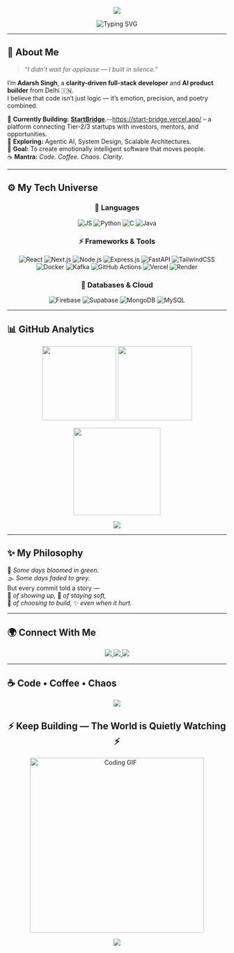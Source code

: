 <!-- 🌌 HEADER -->
<p align="center">
  <a href="https://adarsh-portfolio-xpm1.vercel.app/">
    <img src="https://capsule-render.vercel.app/api?type=waving&height=250&color=gradient&text=Hi%20👋%20I'm%20Adarsh%20Singh&fontAlignY=40&fontSize=45&desc=Builder%20%7C%20Dreamer%20%7C%20Doer&descAlignY=60&fontColor=ffffff"/>
  </a>
</p>

<p align="center">
  <img src="https://readme-typing-svg.herokuapp.com?font=Fira+Code&size=22&duration=3000&pause=500&color=00BFFF&center=true&vCenter=true&width=500&lines=Full+Stack+Developer+⚡;AI+Product+Builder+🧠;Open+Source+Contributor+🌍;Building+for+Bharat+🇮🇳" alt="Typing SVG" />
</p>

---

## 💫 About Me  

> *“I didn’t wait for applause — I built in silence.”*

I’m **Adarsh Singh**, a **clarity-driven full-stack developer** and **AI product builder** from Delhi 🇮🇳.  
I believe that code isn’t just logic — it’s emotion, precision, and poetry combined.

🧠 **Currently Building:** [**StartBridge**](#).--https://start-bridge.vercel.app/ – a platform connecting Tier-2/3 startups with investors, mentors, and opportunities.  
🌱 **Exploring:** Agentic AI, System Design, Scalable Architectures.  
🎯 **Goal:** To create emotionally intelligent software that moves people.  
☕ **Mantra:** *Code. Coffee. Chaos. Clarity.*

---

## ⚙️ My Tech Universe  

<div align="center">

### 🧩 Languages
![JS](https://img.shields.io/badge/-JavaScript-F7DF1E?style=for-the-badge&logo=javascript&logoColor=black)
![Python](https://img.shields.io/badge/-Python-3776AB?style=for-the-badge&logo=python&logoColor=white)
![C](https://img.shields.io/badge/-C-A8B9CC?style=for-the-badge&logo=c&logoColor=white)
![Java](https://img.shields.io/badge/-Java-ED8B00?style=for-the-badge&logo=openjdk&logoColor=white)
### ⚡ Frameworks & Tools
![React](https://img.shields.io/badge/-React-20232A?style=for-the-badge&logo=react&logoColor=61DAFB)
![Next.js](https://img.shields.io/badge/-Next.js-000000?style=for-the-badge&logo=next.js&logoColor=white)
![Node.js](https://img.shields.io/badge/-Node.js-339933?style=for-the-badge&logo=node.js&logoColor=white)
![Express.js](https://img.shields.io/badge/-Express.js-000000?style=for-the-badge&logo=express&logoColor=white)
![FastAPI](https://img.shields.io/badge/-FastAPI-009688?style=for-the-badge&logo=fastapi&logoColor=white)
![TailwindCSS](https://img.shields.io/badge/-TailwindCSS-38B2AC?style=for-the-badge&logo=tailwindcss&logoColor=white)
![Docker](https://img.shields.io/badge/-Docker-2496ED?style=for-the-badge&logo=docker&logoColor=white)
![Kafka](https://img.shields.io/badge/-Apache%20Kafka-231F20?style=for-the-badge&logo=apachekafka&logoColor=white)
![GitHub Actions](https://img.shields.io/badge/-GitHub%20Actions-2088FF?style=for-the-badge&logo=githubactions&logoColor=white)
![Vercel](https://img.shields.io/badge/-Vercel-000000?style=for-the-badge&logo=vercel&logoColor=white)
![Render](https://img.shields.io/badge/-Render-FF4F00?style=for-the-badge&logo=render&logoColor=white)


### 🧠 Databases & Cloud
![Firebase](https://img.shields.io/badge/-Firebase-FFCA28?style=for-the-badge&logo=firebase&logoColor=black)
![Supabase](https://img.shields.io/badge/-Supabase-3ECF8E?style=for-the-badge&logo=supabase&logoColor=white)
![MongoDB](https://img.shields.io/badge/-MongoDB-47A248?style=for-the-badge&logo=mongodb&logoColor=white)
![MySQL](https://img.shields.io/badge/-MySQL-005C84?style=for-the-badge&logo=mysql&logoColor=white)

</div>

---

## 📊 GitHub Analytics  

<p align="center">
  <img height="170" src="https://github-readme-stats.vercel.app/api?username=adarsh005599&show_icons=true&theme=tokyonight&count_private=true" />
  <img height="170" src="https://github-readme-stats.vercel.app/api/top-langs/?username=adarsh005599&layout=compact&theme=tokyonight" />
</p>

<p align="center">
  <img src="https://github-readme-streak-stats.herokuapp.com/?user=adarsh005599&theme=tokyonight" height="200"/>
</p>

<p align="center">
  <img src="https://github-trophy.vercel.app/?username=adarsh005599&theme=tokyonight&no-frame=true&margin-w=10&margin-h=10"/>
</p>

---

## ✨ My Philosophy  

🌿 *Some days bloomed in green.*  
🌫️ *Some days faded to grey.*  
But every commit told a story —  
📅 *of showing up,* 💫 *of staying soft,*  
🧱 *of choosing to build,* ✨ *even when it hurt.*

---

## 🌍 Connect With Me  

<p align="center">
  <a href="https://www.linkedin.com/in/adarsh-singh0099">
    <img src="https://img.shields.io/badge/LinkedIn-0077B5?logo=linkedin&logoColor=white&style=for-the-badge"/>
  </a>
  <a href="mailto:happysingh005599@gmail.com">
    <img src="https://img.shields.io/badge/Email-D14836?logo=gmail&logoColor=white&style=for-the-badge"/>
  </a>
  <a href="https://adarsh-portfolio-xpm1.vercel.app/">
    <img src="https://img.shields.io/badge/Portfolio-000000?logo=vercel&logoColor=white&style=for-the-badge"/>
  </a>
</p>

---

## ☕ Code • Coffee • Chaos  

<p align="center">
  <img src="https://capsule-render.vercel.app/api?type=waving&color=FF5733&height=120&section=header"/>
</p>

<h2 align="center">⚡ Keep Building — The World is Quietly Watching ⚡</h2>

<p align="center">
  <img src="https://media.giphy.com/media/fQZX2aoRC1Tqw/giphy.gif" width="400" alt="Coding GIF"/>
</p>

<p align="center">
  <img src="https://capsule-render.vercel.app/api?type=waving&color=FF5733&height=120&section=footer"/>
</p>
